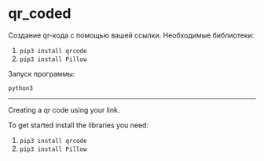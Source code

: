 # qr_coded

Создание qr-кода с помощью вашей ссылки.
Необходимые библиотеки:

1. `pip3 install qrcode`
2. `pip3 install Pillow`

Запуск программы:

`python3 `

---

Creating a qr code using your link.

To get started install the libraries you need:
1. `pip3 install qrcode`
2. `pip3 install Pillow`
